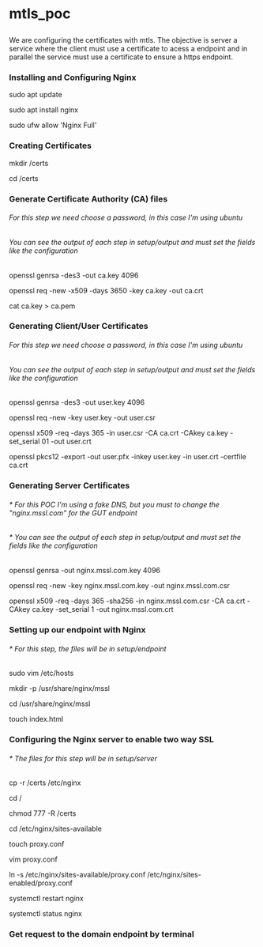 # mtls_poc </p>
We are configuring the certificates with mtls. The objective is server a service where the client must use a certificate to acess a endpoint and in parallel the service must use a certificate to ensure a https endpoint. </p>

### Installing and Configuring Nginx</p>
sudo apt update</p>
sudo apt install nginx</p>
sudo ufw allow 'Nginx Full'</p>

### Creating Certificates</p>
mkdir /certs</p>
cd /certs</p>

### Generate Certificate Authority (CA) files</p>
###### For this step we need choose a password, in this case I'm using ubuntu</p>
###### You can see the output of each step in setup/output and must set the fields like the configuration</p>
openssl genrsa -des3 -out ca.key 4096</p>
openssl req -new -x509 -days 3650 -key ca.key -out ca.crt</p>
cat ca.key > ca.pem</p>

### Generating Client/User Certificates</p>
###### For this step we need choose a password, in this case I'm using ubuntu</p>
###### You can see the output of each step in setup/output and must set the fields like the configuration</p>
openssl genrsa -des3 -out user.key 4096</p>
openssl req -new -key user.key -out user.csr</p>
openssl x509 -req -days 365 -in user.csr -CA ca.crt -CAkey ca.key -set_serial 01 -out user.crt</p>
openssl pkcs12 -export -out user.pfx -inkey user.key -in user.crt -certfile ca.crt</p>

### Generating Server Certificates</p>
###### * For this POC I'm using a fake DNS, but you must to change the "nginx.mssl.com" for the GUT endpoint</p>
###### * You can see the output of each step in setup/output and must set the fields like the configuration</p>
openssl genrsa -out nginx.mssl.com.key 4096</p>
openssl req -new -key nginx.mssl.com.key -out nginx.mssl.com.csr</p>
openssl x509 -req -days 365 -sha256 -in nginx.mssl.com.csr -CA ca.crt -CAkey ca.key -set_serial 1 -out nginx.mssl.com.crt</p>

### Setting up our endpoint with Nginx</p>
###### * For this step, the files will be in setup/endpoint</p>
sudo vim /etc/hosts</p>
mkdir -p /usr/share/nginx/mssl</p>
cd /usr/share/nginx/mssl</p>
touch index.html</p>

### Configuring the Nginx server to enable two way SSL </p>
###### * The files for this step will be in setup/server</p>
cp -r /certs /etc/nginx</p>
cd / </p>
chmod 777 -R /certs</p>
cd /etc/nginx/sites-available</p>
touch proxy.conf</p>
vim proxy.conf</p>
ln -s /etc/nginx/sites-available/proxy.conf /etc/nginx/sites-enabled/proxy.conf</p>

systemctl restart nginx</p>
systemctl status nginx</p>

### Get request to the domain endpoint by terminal</p>











